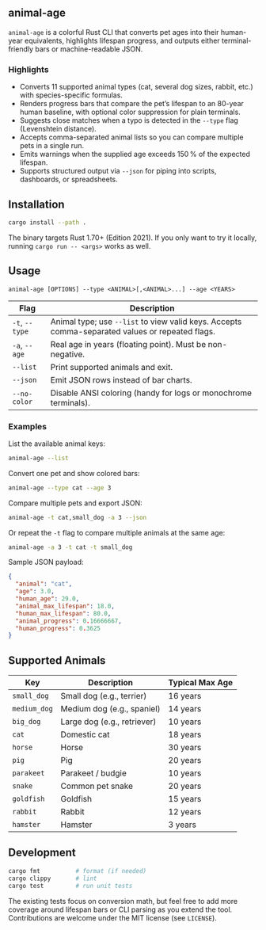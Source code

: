 ## animal-age

`animal-age` is a colorful Rust CLI that converts pet ages into their human-year equivalents, highlights lifespan progress, and outputs either terminal-friendly bars or machine-readable JSON.

### Highlights
- Converts 11 supported animal types (cat, several dog sizes, rabbit, etc.) with species-specific formulas.
- Renders progress bars that compare the pet’s lifespan to an 80-year human baseline, with optional color suppression for plain terminals.
- Suggests close matches when a typo is detected in the `--type` flag (Levenshtein distance).
- Accepts comma-separated animal lists so you can compare multiple pets in a single run.
- Emits warnings when the supplied age exceeds 150 % of the expected lifespan.
- Supports structured output via `--json` for piping into scripts, dashboards, or spreadsheets.

## Installation

```bash
cargo install --path .
```

The binary targets Rust 1.70+ (Edition 2021). If you only want to try it locally, running `cargo run -- <args>` works as well.

## Usage

```
animal-age [OPTIONS] --type <ANIMAL>[,<ANIMAL>...] --age <YEARS>
```

| Flag | Description |
| --- | --- |
| `-t`, `--type` | Animal type; use `--list` to view valid keys. Accepts comma-separated values or repeated flags. |
| `-a`, `--age` | Real age in years (floating point). Must be non-negative. |
| `--list` | Print supported animals and exit. |
| `--json` | Emit JSON rows instead of bar charts. |
| `--no-color` | Disable ANSI coloring (handy for logs or monochrome terminals). |

### Examples

List the available animal keys:

```bash
animal-age --list
```

Convert one pet and show colored bars:

```bash
animal-age --type cat --age 3
```

Compare multiple pets and export JSON:

```bash
animal-age -t cat,small_dog -a 3 --json
```

Or repeat the `-t` flag to compare multiple animals at the same age:

```bash
animal-age -a 3 -t cat -t small_dog
```

Sample JSON payload:

```json
{
  "animal": "cat",
  "age": 3.0,
  "human_age": 29.0,
  "animal_max_lifespan": 18.0,
  "human_max_lifespan": 80.0,
  "animal_progress": 0.16666667,
  "human_progress": 0.3625
}
```

## Supported Animals

Key | Description | Typical Max Age
--- | --- | ---
`small_dog` | Small dog (e.g., terrier) | 16 years
`medium_dog` | Medium dog (e.g., spaniel) | 14 years
`big_dog` | Large dog (e.g., retriever) | 10 years
`cat` | Domestic cat | 18 years
`horse` | Horse | 30 years
`pig` | Pig | 20 years
`parakeet` | Parakeet / budgie | 10 years
`snake` | Common pet snake | 20 years
`goldfish` | Goldfish | 15 years
`rabbit` | Rabbit | 12 years
`hamster` | Hamster | 3 years

## Development

```bash
cargo fmt          # format (if needed)
cargo clippy       # lint
cargo test         # run unit tests
```

The existing tests focus on conversion math, but feel free to add more coverage around lifespan bars or CLI parsing as you extend the tool. Contributions are welcome under the MIT license (see `LICENSE`).
